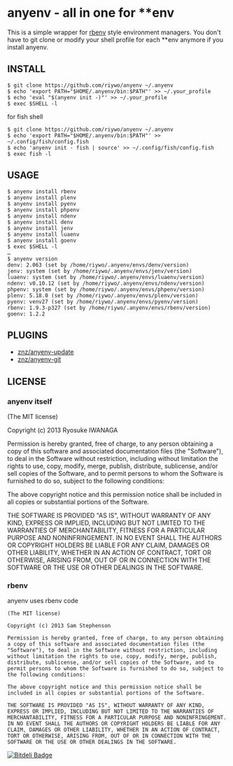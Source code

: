 # anyenv - all in one for \*\*env

This is a simple wrapper for [rbenv](https://github.com/sstephenson/rbenv) style environment managers. You don't have to git clone or modify your shell profile for each \*\*env anymore if you install anyenv.

## INSTALL

    $ git clone https://github.com/riywo/anyenv ~/.anyenv
    $ echo 'export PATH="$HOME/.anyenv/bin:$PATH"' >> ~/.your_profile
    $ echo 'eval "$(anyenv init -)"' >> ~/.your_profile
    $ exec $SHELL -l
for fish shell

    $ git clone https://github.com/riywo/anyenv ~/.anyenv
    $ echo 'export PATH="$HOME/.anyenv/bin:$PATH"' >> ~/.config/fish/config.fish
    $ echo 'anyenv init - fish | source' >> ~/.config/fish/config.fish
    $ exec fish -l

## USAGE    

    $ anyenv install rbenv
    $ anyenv install plenv
    $ anyenv install pyenv
    $ anyenv install phpenv
    $ anyenv install ndenv
    $ anyenv install denv
    $ anyenv install jenv
    $ anyenv install luaenv
    $ anyenv install goenv
    $ exec $SHELL -l
    …
    $ anyenv version
    denv: 2.063 (set by /home/riywo/.anyenv/envs/denv/version)
    jenv: system (set by /home/riywo/.anyenv/envs/jenv/version)
    luaenv: system (set by /home/riywo/.anyenv/envs/luaenv/version)
    ndenv: v0.10.12 (set by /home/riywo/.anyenv/envs/ndenv/version)
    phpenv: system (set by /home/riywo/.anyenv/envs/phpenv/version)
    plenv: 5.18.0 (set by /home/riywo/.anyenv/envs/plenv/version)
    pyenv: venv27 (set by /home/riywo/.anyenv/envs/pyenv/version)
    rbenv: 1.9.3-p327 (set by /home/riywo/.anyenv/envs/rbenv/version)
    goenv: 1.2.2

## PLUGINS

- [znz/anyenv-update](https://github.com/znz/anyenv-update)
- [znz/anyenv-git](https://github.com/znz/anyenv-git)

## LICENSE

### anyenv itself

(The MIT license)

Copyright (c) 2013 Ryosuke IWANAGA

Permission is hereby granted, free of charge, to any person obtaining a copy of this software and associated documentation files (the "Software"), to deal in the Software without restriction, including without limitation the rights to use, copy, modify, merge, publish, distribute, sublicense, and/or sell copies of the Software, and to permit persons to whom the Software is furnished to do so, subject to the following conditions:

The above copyright notice and this permission notice shall be included in all copies or substantial portions of the Software.

THE SOFTWARE IS PROVIDED "AS IS", WITHOUT WARRANTY OF ANY KIND, EXPRESS OR IMPLIED, INCLUDING BUT NOT LIMITED TO THE WARRANTIES OF MERCHANTABILITY, FITNESS FOR A PARTICULAR PURPOSE AND NONINFRINGEMENT. IN NO EVENT SHALL THE AUTHORS OR COPYRIGHT HOLDERS BE LIABLE FOR ANY CLAIM, DAMAGES OR OTHER LIABILITY, WHETHER IN AN ACTION OF CONTRACT, TORT OR OTHERWISE, ARISING FROM, OUT OF OR IN CONNECTION WITH THE SOFTWARE OR THE USE OR OTHER DEALINGS IN THE SOFTWARE.

### rbenv

anyenv uses rbenv code

    (The MIT license)

    Copyright (c) 2013 Sam Stephenson

    Permission is hereby granted, free of charge, to any person obtaining a copy of this software and associated documentation files (the "Software"), to deal in the Software without restriction, including without limitation the rights to use, copy, modify, merge, publish, distribute, sublicense, and/or sell copies of the Software, and to permit persons to whom the Software is furnished to do so, subject to the following conditions:

    The above copyright notice and this permission notice shall be included in all copies or substantial portions of the Software.

    THE SOFTWARE IS PROVIDED "AS IS", WITHOUT WARRANTY OF ANY KIND, EXPRESS OR IMPLIED, INCLUDING BUT NOT LIMITED TO THE WARRANTIES OF MERCHANTABILITY, FITNESS FOR A PARTICULAR PURPOSE AND NONINFRINGEMENT. IN NO EVENT SHALL THE AUTHORS OR COPYRIGHT HOLDERS BE LIABLE FOR ANY CLAIM, DAMAGES OR OTHER LIABILITY, WHETHER IN AN ACTION OF CONTRACT, TORT OR OTHERWISE, ARISING FROM, OUT OF OR IN CONNECTION WITH THE SOFTWARE OR THE USE OR OTHER DEALINGS IN THE SOFTWARE.


[![Bitdeli Badge](https://d2weczhvl823v0.cloudfront.net/riywo/anyenv/trend.png)](https://bitdeli.com/free "Bitdeli Badge")

